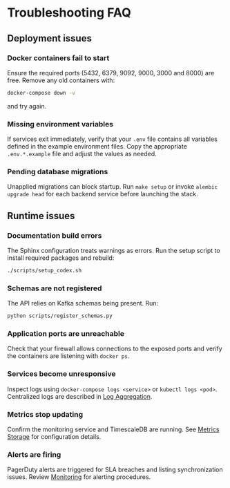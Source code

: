 # Troubleshooting FAQ

## Deployment issues

### Docker containers fail to start

Ensure the required ports (5432, 6379, 9092, 9000, 3000 and 8000) are free. Remove any old containers with:

```bash
docker-compose down -v
```

and try again.

### Missing environment variables

If services exit immediately, verify that your `.env` file contains all variables defined in the example environment files. Copy the appropriate `.env.*.example` file and adjust the values as needed.

### Pending database migrations

Unapplied migrations can block startup. Run `make setup` or invoke `alembic upgrade head` for each backend service before launching the stack.

## Runtime issues

### Documentation build errors

The Sphinx configuration treats warnings as errors. Run the setup script to install required packages and rebuild:

```bash
./scripts/setup_codex.sh
```

### Schemas are not registered

The API relies on Kafka schemas being present. Run:

```bash
python scripts/register_schemas.py
```

### Application ports are unreachable

Check that your firewall allows connections to the exposed ports and verify the containers are listening with `docker ps`.

### Services become unresponsive

Inspect logs using `docker-compose logs <service>` or `kubectl logs <pod>`. Centralized logs are described in [Log Aggregation](logs_with_loki.md).

### Metrics stop updating

Confirm the monitoring service and TimescaleDB are running. See [Metrics Storage](metrics_storage.md) for configuration details.

### Alerts are firing

PagerDuty alerts are triggered for SLA breaches and listing synchronization issues. Review [Monitoring](monitoring.md) for alerting procedures.
